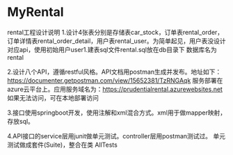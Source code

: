 # MyRental
rental工程设计说明
1.设计4张表分别是存储表car_stock，订单表rental_order，订单详情表rental_order_detail，用户表rental_user。为简单起见，用户表没设计对应api，使用初始用户user1.建表sql文件rental.sql放在db目录下
数据库名为rental

2.设计八个API，遵循restful风格。API文档用postman生成并发布。地址如下：
https://documenter.getpostman.com/view/15652381/TzRNGAqk
服务部署在azure云平台上。应用服务域名为：https://prudentialrental.azurewebsites.net
如果无法访问，可在本地部署访问

3.接口使用springboot开发，使用注解和xml混合方式。xml用于做mapper映射，存放sql。

4.API接口的service层用junit做单元测试。controller层用postman测试过。
单元测试做成套件(Suite)，整合在类 AllTests

